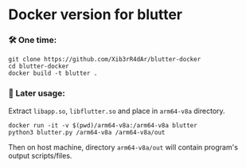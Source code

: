 # Docker version for blutter

### 🛠 One time:  
```
git clone https://github.com/Xib3rR4dAr/blutter-docker
cd blutter-docker
docker build -t blutter .
```

### 🚀 Later usage:  
Extract `libapp.so`, `libflutter.so` and place in `arm64-v8a` directory.  
```
docker run -it -v $(pwd)/arm64-v8a:/arm64-v8a blutter
python3 blutter.py /arm64-v8a /arm64-v8a/out
```

Then on host machine, directory `arm64-v8a/out` will contain program's output scripts/files.
